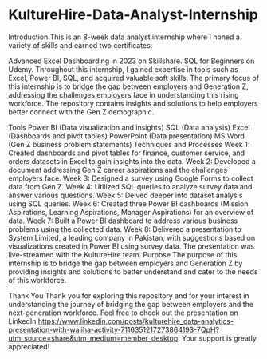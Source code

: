 # KultureHire-Data-Analyst-Internship
Introduction
This is an 8-week data analyst internship where I honed a variety of skills and earned two certificates:

Advanced Excel Dashboarding in 2023 on Skillshare.
SQL for Beginners on Udemy.
Throughout this internship, I gained expertise in tools such as Excel, Power BI, SQL, and acquired valuable soft skills. The primary focus of this internship is to bridge the gap between employers and Generation Z, addressing the challenges employers face in understanding this rising workforce. The repository contains insights and solutions to help employers better connect with the Gen Z demographic.

Tools
Power BI (Data visualization and insights)
SQL (Data analysis)
Excel (Dashboards and pivot tables)
PowerPoint (Data presentation)
MS Word (Gen Z business problem statements)
Techniques and Processes
Week 1: Created dashboards and pivot tables for finance, customer service, and orders datasets in Excel to gain insights into the data.
Week 2: Developed a document addressing Gen Z career aspirations and the challenges employers face.
Week 3: Designed a survey using Google Forms to collect data from Gen Z.
Week 4: Utilized SQL queries to analyze survey data and answer various questions.
Week 5: Delved deeper into dataset analysis using SQL queries.
Week 6: Created three Power BI dashboards (Mission Aspirations, Learning Aspirations, Manager Aspirations) for an overview of data.
Week 7: Built a Power BI dashboard to address various business problems using the collected data.
Week 8: Delivered a presentation to System Limited, a leading company in Pakistan, with suggestions based on visualizations created in Power BI using survey data. The presentation was live-streamed with the KultureHire team.
Purpose
The purpose of this internship is to bridge the gap between employers and Generation Z by providing insights and solutions to better understand and cater to the needs of this workforce.

Thank You
Thank you for exploring this repository and for your interest in understanding the journey of bridging the gap between employers and the next-generation workforce. Feel free to check out the presentation on LinkedIn https://www.linkedin.com/posts/kulturehire_data-analytics-presentation-with-wajiha-activity-7116351217273864193-7QpH?utm_source=share&utm_medium=member_desktop. Your support is greatly appreciated!
